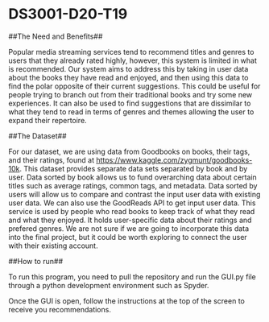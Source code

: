 # DS3001-D20-T19

##The Need and Benefits##

Popular media streaming services tend to recommend titles and genres to users that they already rated highly, however, this system is limited in what is recommended. Our system aims to address this by taking in user data about the books they have read and enjoyed, and then using this data to find the polar opposite of their current suggestions. This could be useful for people trying to branch out from their traditional books and try some new experiences. It can also be used to find suggestions that are dissimilar to what they tend to read in terms of genres and themes allowing the user to expand their repertoire.

##The Dataset##

For our dataset, we are using data from Goodbooks on books, their tags, and their ratings, found at https://www.kaggle.com/zygmunt/goodbooks-10k. This dataset provides separate data sets separated by book and by user. Data sorted by book allows us to fund overarching data about certain titles such as average ratings, common tags, and metadata. Data sorted by users will allow us to compare and contrast the input user data with existing user data.
We can also use the GoodReads API to get input user data. This service is used by people who read books to keep track of what they read and what they enjoyed. It holds user-specific data about their ratings and prefered genres. We are not sure if we are going to incorporate this data into the final project, but it could be worth exploring to connect the user with their existing account. 

##How to run##

To run this program, you need to pull the repository and run the GUI.py file through a python development environment such as Spyder.

Once the GUI is open, follow the instructions at the top of the screen to receive you recommendations.
